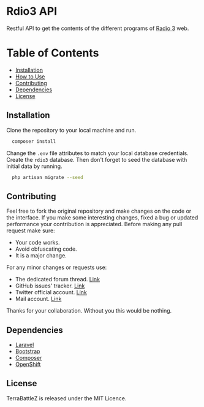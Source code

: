# Rdio3 API

Restful API to get the contents of the different programs of [Radio 3](http://www.rtve.es/radio/radio3/) web.


# Table of Contents

- [Installation](#installation)
- [How to Use](#)
- [Contributing](#contributing)
- [Dependencies](#dependencies)
- [License](#license)

## Installation
Clone the repository to your local machine and run.
```sh
  composer install
```
Change the ```.env``` file attributes to match your local database credentials.
Create the ```rdio3``` database.
Then don't forget to seed the database with initial data by running.
```sh
  php artisan migrate --seed
```

## Contributing
Feel free to fork the original repository and make changes on the code or the interface.
If you make some interesting changes, fixed a bug or updated performance your contribution is appreciated.
Before making any pull request make sure:
* Your code works.
* Avoid obfuscating code.
* It is a major change.

For any minor changes or requests use:
* The dedicated forum thread. [Link](#)
* GitHub issues' tracker. [Link](https://github.com/benjides/terrabattlez/issues)
* Twitter official account. [Link](https://twitter.com/TerraBattleZ)
* Mail account. [Link](mailto:zterrabattle@gmail.com)

Thanks for your collaboration. Without you this would be nothing.


## Dependencies
 - [Laravel](https://laravel.com/)
 - [Bootstrap](http://getbootstrap.com/)
 - [Composer](https://getcomposer.org/)
 - [OpenShift](https://openshift.redhat.com/)

## License
TerraBattleZ is released under the MIT Licence.
